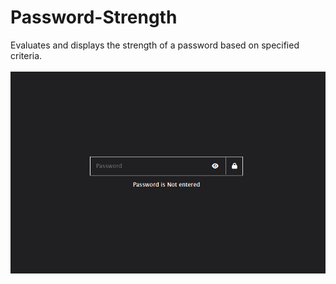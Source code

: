 # Password-Strength

Evaluates and displays the strength of a password based on specified criteria.
<br/>
<br/>
<img src="../../assets/Password-Strength.png" />
